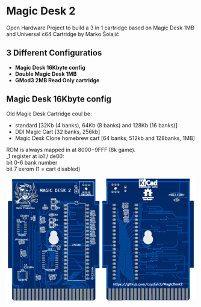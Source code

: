 # Magic Desk 2
Open Hardware Project to build a 3 in 1 cartridge based on Magic Desk 1MB and Universal c64 Cartridge by Marko Šolajić

3 Different Configuratios
-------------------------
- **Magic Desk 16Kbyte config**
- **Double Magic Desk 1MB**
- **GMod3 2MB Read Only cartridge**

Magic Desk 16Kbyte config
-------------------------
Old Magic Desk Cartridge coul be:
- standard [32Kb (4 banks), 64Kb (8 banks) and 128Kb (16 banks)]
- DDI Magic Cart [32 banks, 256kb]
- Magic Desk Clone homebrew cart [64 banks, 512kb and 128banks, 1MB]

ROM is always mapped in at $8000-$9FFF (8k game).<br />
_1 register at io1 / de00:<br />
bit 0-6   bank number<br />
bit 7     exrom (1 = cart disabled)



![PCB](./images/MD2.png)
